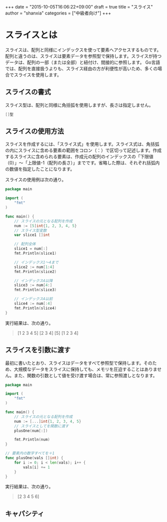 +++
date = "2015-10-05T16:06:22+09:00"
draft = true
title = "スライス"
author = "shanxia"
categories = ["中級者向け"]
+++

# スライスとは
スライスは、配列と同様にインデックスを使って要素へアクセスするものです。配列と違うのは、スライスは要素データを参照型で保持します。スライスが持つデータは、配列の一部（または全部）と紐付け、間接的に参照します。
Go言語では、配列を直接扱うよりも、スライス経由の方が利便性が高いため、多くの場合でスライスを使用します。

## スライスの書式
スライス型は、配列と同様に角括弧を使用しますが、長さは指定しません。

```go
[]型
```

## スライスの使用方法
スライスを作成するには、「スライス式」を使用します。スライス式は、角括弧の内にスライスに含める要素の範囲をコロン（：）で区切って記述します。作成するスライスに含められる要素は、作成元の配列のインデックスの「下限値（0）」〜「上限値-1（配列の長さ）」までです。省略した際は、それぞれ括弧内の数値を指定したことになります。

スライスの使用例は次の通り。

```go
package main

import (
	"fmt"
)

func main() {
	// スライスの元となる配列を作成
	num := [5]int{1, 2, 3, 4, 5}
	// スライス型変数
	var slice1 []int

	// 配列全体
	slice1 = num[:]
	fmt.Println(slice1)

	// インデックス1〜4まで
	slice2 := num[1:4]
	fmt.Println(slice2)

	// インデックス4以降
	slice3 := num[4:]
	fmt.Println(slice3)

	// インデックス4以前
	slice4 := num[:4]
	fmt.Println(slice4)
}
```
実行結果は、次の通り。
>[1 2 3 4 5]
[2 3 4]
[5]
[1 2 3 4]

## スライスを引数に渡す
最初に書いたとおり、スライスはデータをすべて参照型で保持します。そのため、大規模なデータをスライスに保持しても、メモリを圧迫することはありません。また、関数の引数として値を受け渡す場合は、常に参照渡しとなります。

```go
package main

import (
	"fmt"
)

func main() {
	// スライスの元となる配列を作成
	num := [...]int{1, 2, 3, 4, 5}
	// スライスとしてを関数に渡す
	plusOne(num[:])

	fmt.Println(num)
}

// 要素内の数字すべてを＋1
func plusOne(vals []int) {
	for i := 0; i < len(vals); i++ {
		vals[i] += 1
	}
}
```
実行結果は、次の通り。
>[2 3 4 5 6]

## キャパシティ
